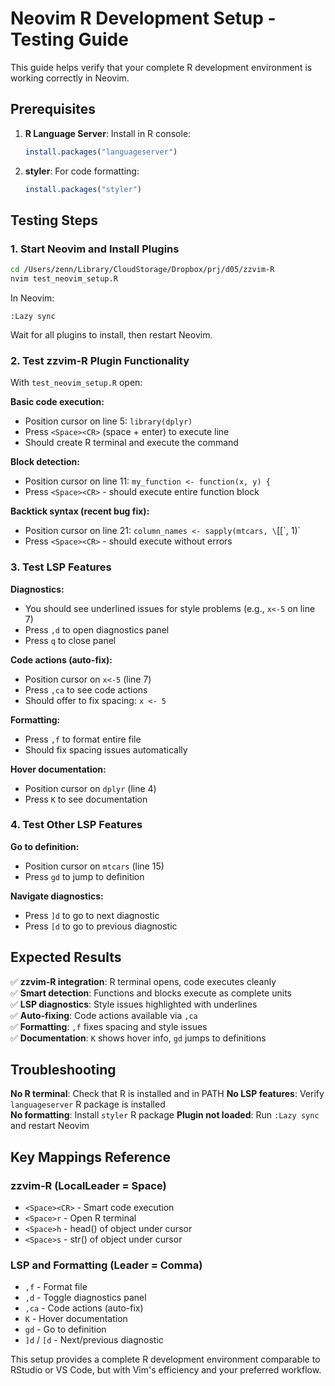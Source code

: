 # Neovim R Development Setup - Testing Guide

This guide helps verify that your complete R development environment is working correctly in Neovim.

## Prerequisites

1. **R Language Server**: Install in R console:
   ```r
   install.packages("languageserver")
   ```

2. **styler**: For code formatting:
   ```r
   install.packages("styler")
   ```

## Testing Steps

### 1. Start Neovim and Install Plugins

```bash
cd /Users/zenn/Library/CloudStorage/Dropbox/prj/d05/zzvim-R
nvim test_neovim_setup.R
```

In Neovim:
```
:Lazy sync
```

Wait for all plugins to install, then restart Neovim.

### 2. Test zzvim-R Plugin Functionality

With `test_neovim_setup.R` open:

**Basic code execution:**
- Position cursor on line 5: `library(dplyr)`
- Press `<Space><CR>` (space + enter) to execute line
- Should create R terminal and execute the command

**Block detection:**
- Position cursor on line 11: `my_function <- function(x, y) {`  
- Press `<Space><CR>` - should execute entire function block

**Backtick syntax (recent bug fix):**
- Position cursor on line 21: `column_names <- sapply(mtcars, \`[[\`, 1)`
- Press `<Space><CR>` - should execute without errors

### 3. Test LSP Features

**Diagnostics:**
- You should see underlined issues for style problems (e.g., `x<-5` on line 7)
- Press `,d` to open diagnostics panel
- Press `q` to close panel

**Code actions (auto-fix):**
- Position cursor on `x<-5` (line 7) 
- Press `,ca` to see code actions
- Should offer to fix spacing: `x <- 5`

**Formatting:**
- Press `,f` to format entire file
- Should fix spacing issues automatically

**Hover documentation:**
- Position cursor on `dplyr` (line 4)
- Press `K` to see documentation

### 4. Test Other LSP Features

**Go to definition:**
- Position cursor on `mtcars` (line 15)
- Press `gd` to jump to definition

**Navigate diagnostics:**
- Press `]d` to go to next diagnostic
- Press `[d` to go to previous diagnostic

## Expected Results

✅ **zzvim-R integration**: R terminal opens, code executes cleanly  
✅ **Smart detection**: Functions and blocks execute as complete units  
✅ **LSP diagnostics**: Style issues highlighted with underlines  
✅ **Auto-fixing**: Code actions available via `,ca`  
✅ **Formatting**: `,f` fixes spacing and style issues  
✅ **Documentation**: `K` shows hover info, `gd` jumps to definitions  

## Troubleshooting

**No R terminal**: Check that R is installed and in PATH
**No LSP features**: Verify `languageserver` R package is installed  
**No formatting**: Install `styler` R package
**Plugin not loaded**: Run `:Lazy sync` and restart Neovim

## Key Mappings Reference

### zzvim-R (LocalLeader = Space)
- `<Space><CR>` - Smart code execution
- `<Space>r` - Open R terminal  
- `<Space>h` - head() of object under cursor
- `<Space>s` - str() of object under cursor

### LSP and Formatting (Leader = Comma)  
- `,f` - Format file
- `,d` - Toggle diagnostics panel
- `,ca` - Code actions (auto-fix)
- `K` - Hover documentation
- `gd` - Go to definition
- `]d` / `[d` - Next/previous diagnostic

This setup provides a complete R development environment comparable to RStudio or VS Code, but with Vim's efficiency and your preferred workflow.
